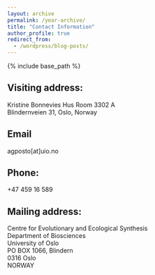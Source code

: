 ```yaml
---
layout: archive
permalink: /year-archive/
title: "Contact Information"
author_profile: true
redirect_from:
  - /wordpress/blog-posts/
---
```


{% include base_path %}

Visiting address: 
------
Kristine Bonnevies Hus Room 3302 A </br>
Blindernveien 31, Oslo, Norway </br>

Email
------
agposto[at]uio.no </br>

Phone:
------ 
+47 459 16 589 </br>

Mailing address: 
------
Centre for Evolutionary and Ecological Synthesis </br>
Department of Biosciences </br>
University of Oslo </br>
PO BOX 1066, Blindern </br>
0316 Oslo </br>
NORWAY </br>
